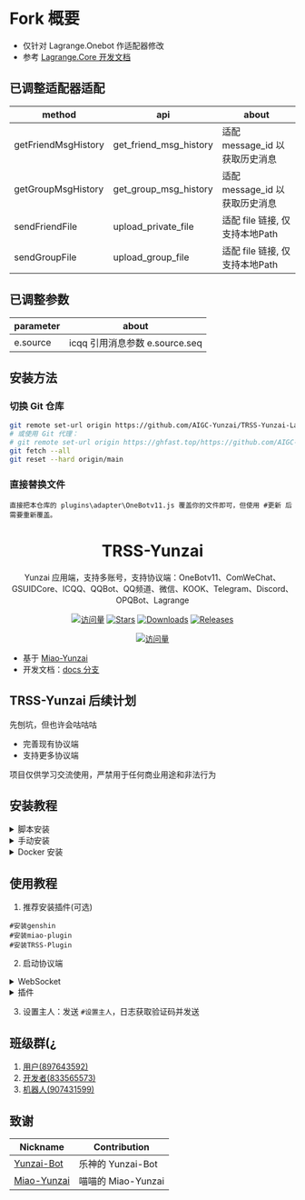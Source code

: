 # Fork 概要

- 仅针对 Lagrange.Onebot 作适配器修改
- 参考 [Lagrange.Core 开发文档](https://lagrange-onebot.apifox.cn/)

## 已调整适配器适配

| method              | api                    | about                          |
| ------------------- | ---------------------- | ------------------------------ |
| getFriendMsgHistory | get_friend_msg_history | 适配 message_id 以获取历史消息 |
| getGroupMsgHistory  | get_group_msg_history  | 适配 message_id 以获取历史消息 |
| sendFriendFile      | upload_private_file    | 适配 file 链接, 仅支持本地Path |
| sendGroupFile       | upload_group_file      | 适配 file 链接, 仅支持本地Path |

## 已调整参数


| parameter | about                          |
| --------- | ------------------------------ |
| e.source  | icqq 引用消息参数 e.source.seq |


## 安装方法

### 切换 Git 仓库

```bash
git remote set-url origin https://github.com/AIGC-Yunzai/TRSS-Yunzai-Lagrange.git
# 或使用 Git 代理：
# git remote set-url origin https://ghfast.top/https://github.com/AIGC-Yunzai/TRSS-Yunzai-Lagrange.git
git fetch --all
git reset --hard origin/main
```

### 直接替换文件

```text
直接把本仓库的 plugins\adapter\OneBotv11.js 覆盖你的文件即可，但使用 #更新 后需要重新覆盖。
```

<div align="center">

# TRSS-Yunzai

Yunzai 应用端，支持多账号，支持协议端：OneBotv11、ComWeChat、GSUIDCore、ICQQ、QQBot、QQ频道、微信、KOOK、Telegram、Discord、OPQBot、Lagrange

[![访问量](https://visitor-badge.glitch.me/badge?page_id=TimeRainStarSky.Yunzai&right_color=red&left_text=访%20问%20量)](https://github.com/TimeRainStarSky/Yunzai)
[![Stars](https://img.shields.io/github/stars/TimeRainStarSky/Yunzai?color=yellow&label=收藏)](../../stargazers)
[![Downloads](https://img.shields.io/github/downloads/TimeRainStarSky/Yunzai/total?color=blue&label=下载)](../../archive/main.tar.gz)
[![Releases](https://img.shields.io/github/v/release/TimeRainStarSky/Yunzai?color=green&label=发行版)](../../releases/latest)

[![访问量](https://profile-counter.glitch.me/TimeRainStarSky-Yunzai/count.svg)](https://github.com/TimeRainStarSky/Yunzai)

</div>

- 基于 [Miao-Yunzai](../../../../yoimiya-kokomi/Miao-Yunzai)
- 开发文档：[docs 分支](../../tree/docs)

## TRSS-Yunzai 后续计划

先刨坑，但也许会咕咕咕

- 完善现有协议端
- 支持更多协议端

项目仅供学习交流使用，严禁用于任何商业用途和非法行为

## 安装教程

<details><summary>脚本安装</summary>

```bash

```

</details>

<details><summary>手动安装</summary>

> 环境准备：Windows/Linux/MacOS/Android  
> [Node.js(>=v23.11)](https://nodejs.org), [Valkey](https://valkey.io), [Git](https://git-scm.com), [Chrome(可选)](https://google.cn/chrome)

1. Git Clone 项目

请根据网络情况选择使用 GitHub 或 Gitee 安装

```sh
git clone https://github.com/AIGC-Yunzai/TRSS-Yunzai-Lagrange.git ./TRSS-Yunzai
cd TRSS-Yunzai
```

2. 安装 [pnpm](https://pnpm.io/zh/installation) 和依赖

```sh
npm i -g pnpm
pnpm i
```

3. 前台运行

| 操作 | 命令          |
| ---- | ------------- |
| 启动 | node .        |
| 停止 | node . stop   |
| 守护 | node . daemon |

4. 使用 [pm2](https://pm2.keymetrics.io) 后台运行

| 操作 | 命令       |
| ---- | ---------- |
| 启动 | pnpm start |
| 停止 | pnpm stop  |
| 日志 | pnpm log   |

5. 开机自启

```sh
pnpm start
pnpm pm2 save
pnpm pm2 startup
```

</details>

<details><summary>Docker 安装</summary>

```sh
bash <(curl -L https://github.com/TimeRainStarSky/Yunzai/raw/main/lib/tools/docker.sh)
bash <(curl -L https://gitee.com/TimeRainStarSky/Yunzai/raw/main/lib/tools/docker.sh)
```

| 参数    | 描述       | 默认值                                            |
| ------- | ---------- | ------------------------------------------------- |
| DIR     | 安装文件夹 | $HOME/Yunzai                                      |
| CMD     | 启动命令   | tsyz                                              |
| CMDPATH | 命令文件夹 | /usr/local/bin                                    |
| DKNAME  | 容器名     | Yunzai                                            |
| DKURL   | Docker 源  | docker.m.daocloud.io                              |
| GITURL  | GIT 源     | https://gitee.com/TimeRainStarSky/Yunzai          |
| APTURL  | APT 源     | mirrors.ustc.edu.cn                               |
| APTDEP  | APT 依赖   | chromium fonts-lxgw-wenkai fonts-noto-color-emoji |
| NPMURL  | NPM 源     | https://registry.npmmirror.com                    |

- 参数修改方法

```sh
参数1="值1" 参数2="值2" bash <(x)
```

| 操作 | 命令          |
| ---- | ------------- |
| 连接 | tsyz          |
| 断开 | Ctrl+P+Q      |
| 启动 | tsyz start    |
| 重启 | tsyz restart  |
| 停止 | tsyz stop     |
| 日志 | tsyz log 行数 |
| 命令 | tsyz 命令     |

</details>

## 使用教程

1. 推荐安装插件(可选)

```
#安装genshin
#安装miao-plugin
#安装TRSS-Plugin
```

2. 启动协议端

<details><summary>WebSocket</summary><blockquote>

<details><summary>OneBotv11</summary><blockquote>

<details><summary>go-cqhttp</summary><blockquote>

  下载运行 [go-cqhttp](https://docs.go-cqhttp.org)，选择反向 WebSocket，修改 `config.yml`，以下为必改项：

  ```yaml
  uin: 账号
  password: '密码'
  post-format: array
  universal: ws://localhost:2536/OneBotv11
  ```

</blockquote></details>

<details><summary>LLOneBot</summary><blockquote>

  下载安装 [LLOneBot](https://github.com/LLOneBot/LLOneBot)，启用反向 WebSocket，添加地址：

  ```
  ws://localhost:2536/OneBotv11
  ```

</blockquote></details>

<details><summary>Shamrock</summary><blockquote>

  下载安装 [Shamrock](https://whitechi73.github.io/OpenShamrock)，启用被动 WebSocket，添加地址：

  ```
  ws://localhost:2536/OneBotv11
  ```

</blockquote></details>

<details><summary>Lagrange</summary><blockquote>

  下载运行 [Lagrange.OneBot](https://lagrangedev.github.io/Lagrange.Doc/Lagrange.OneBot)，修改 `appsettings.json` 中 `Implementations`：

  ```json
  {
    "Type": "ReverseWebSocket",
    "Host": "localhost",
    "Port": 2536,
    "Suffix": "/OneBotv11",
    "ReconnectInterval": 5000,
    "HeartBeatInterval": 5000,
    "AccessToken": ""
  }
  ```

</blockquote></details>

</blockquote></details>

<details><summary>ComWeChat</summary><blockquote>

下载运行 [ComWeChat](https://justundertaker.github.io/ComWeChatBotClient)，修改 `.env`，以下为必改项：

```python
websocekt_type = "Backward"
websocket_url = ["ws://localhost:2536/ComWeChat"]
```

<blockquote></details>

<details><summary>GSUIDCore</summary><blockquote>

下载运行 [GenshinUID 插件](https://docs.sayu-bot.com/LinkBots/AdapterList.html)，GSUIDCore 连接地址 修改为：

```
ws://localhost:2536/GSUIDCore
```

<blockquote></details>

<details><summary>OPQBot</summary><blockquote>

下载运行 [OPQBot](https://opqbot.com)，启动参数添加：

```
-wsserver ws://localhost:2536/OPQBot
```

</blockquote></details>

</blockquote></details>

<details><summary>插件</summary>

- [ICQQ](../../../Yunzai-ICQQ-Plugin)
- [QQBot](../../../Yunzai-QQBot-Plugin)
- [WeChat](../../../Yunzai-WeChat-Plugin)
- [KOOK](../../../Yunzai-KOOK-Plugin)
- [Telegram](../../../Yunzai-Telegram-Plugin)
- [Discord](../../../Yunzai-Discord-Plugin)
- [Route](../../../Yunzai-Route-Plugin)

</details>

3. 设置主人：发送 `#设置主人`，日志获取验证码并发送

## 班级群(¿

1. [用户(897643592)](https://qm.qq.com/q/7NxbviGbj)
2. [开发者(833565573)](https://qm.qq.com/q/oFJR8VVECA)
3. [机器人(907431599)](https://qm.qq.com/q/oCBOrfE29U)

## 致谢

| Nickname                                              | Contribution       |
| ----------------------------------------------------- | ------------------ |
| [Yunzai-Bot](../../../../Le-niao/Yunzai-Bot)          | 乐神的 Yunzai-Bot  |
| [Miao-Yunzai](../../../../yoimiya-kokomi/Miao-Yunzai) | 喵喵的 Miao-Yunzai |
